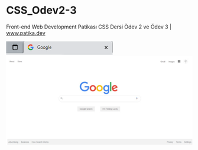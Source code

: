 # CSS_Odev2-3
Front-end Web Development Patikası CSS Dersi Ödev 2 ve Ödev 3 | www.patika.dev

![IMAGE](./img-ss/ss-favicon.png)
![IMAGE](./img-ss/ss-googleclone.jpeg)